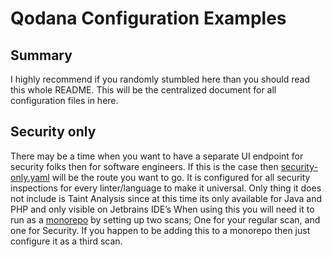 # Qodana Configuration Examples

## Summary
I highly recommend if you randomly stumbled here than you should read this whole README. This will be the centralized document for all configuration files in here.

## Security only
There may be a time when you want to have a separate UI endpoint for security folks then for software engineers. If this is the case then [security-only.yaml](https://github.com/alexMcosta/qodana_configuration/blob/main/security-only.yaml) will be the route you want to go. It is configured for all security inspections for every linter/language to make it universal. Only thing it does not include is Taint Analysis since at this time its only available for Java and PHP and only visible on Jetbrains IDE’s
When using this you will need it to run as a [monorepo](https://www.jetbrains.com/help/qodana/monorepo-project.html) by setting up two scans; One for your regular scan, and one for Security. If you happen to be adding this to a monorepo then just configure it as a third scan.
